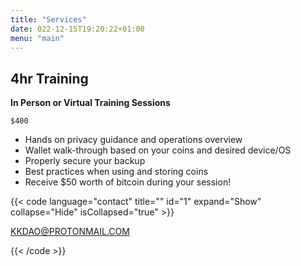 ```yaml
---
title: "Services"
date: 022-12-15T19:20:22+01:00
menu: "main"
---
```


## 4hr Training

**In Person or Virtual Training Sessions**

`$400`

- Hands on privacy guidance and operations overview
- Wallet walk-through based on your coins and desired device/OS
- Properly secure your backup
- Best practices when using and storing coins
- Receive $50 worth of bitcoin during your session!

{{< code language="contact" title="" id="1" expand="Show" collapse="Hide" isCollapsed="true" >}}

KKDAO@PROTONMAIL.COM

{{< /code >}}
